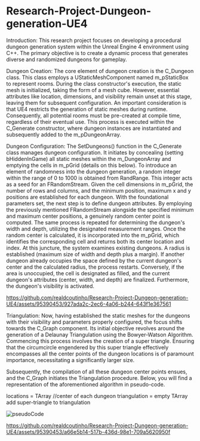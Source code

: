 # Research-Project-Dungeon-generation-UE4

Introduction:
This research project focuses on developing a procedural dungeon generation system within the Unreal Engine 4 environment using C++. The primary objective is to create a dynamic process that generates diverse and randomized dungeons for gameplay.

Dungeon Creation:
The core element of dungeon creation is the C_Dungeon class. This class employs a UStaticMeshComponent named m_pStaticBox to represent rooms. During the class constructor's execution, the static mesh is initialized, taking the form of a mesh cube. However, essential attributes like location, dimensions, and visibility remain unset at this stage, leaving them for subsequent configuration.
An important consideration is that UE4 restricts the generation of static meshes during runtime. Consequently, all potential rooms must be pre-created at compile time, regardless of their eventual use. This process is executed within the C_Generate constructor, where dungeon instances are instantiated and subsequently added to the m_pDungeonArray.

Dungeon Configuration:
The SetDungeons() function in the C_Generate class manages dungeon configuration. It initiates by concealing (setting bHiddenInGame) all static meshes within the m_DungeonArray and emptying the cells in m_pGrid (details on this below).
To introduce an element of randomness into the dungeon generation, a random integer within the range of 0 to 1000 is obtained from RandRange. This integer acts as a seed for an FRandomStream. Given the cell dimensions in m_pGrid, the number of rows and columns, and the minimum position, maximum x and y positions are established for each dungeon.
With the foundational parameters set, the next step is to define dungeon attributes. By employing the previously mentioned FRandomStream alongside the specified minimum and maximum center positions, a genuinely random center point is computed. The same process is repeated for determining the dungeon's width and depth, utilizing the designated measurement ranges.
Once the random center is calculated, it is incorporated into the m_pGrid, which identifies the corresponding cell and returns both its center location and index. At this juncture, the system examines existing dungeons. A radius is established (maximum size of width and depth plus a margin). If another dungeon already occupies the space defined by the current dungeon's center and the calculated radius, the process restarts. Conversely, if the area is unoccupied, the cell is designated as filled, and the current dungeon's attributes (center, width, and depth) are finalized. Furthermore, the dungeon's visibility is activated.



https://github.com/realdcoutinho/Research-Project-Dungeon-generation-UE4/assets/95390453/927ada2c-2ec6-4a06-b244-643f1e367561

Triangulation: 
Now, having established the static meshes for the dungeons with their visibility and parameters properly configured, the focus shifts towards the C_Graph component. Its initial objective revolves around the generation of a Delaunay Triangulation using the Bowyer-Watson Algorithm. Commencing this process involves the creation of a super triangle. Ensuring that the circumcircle engendered by this super triangle effectively encompasses all the center points of the dungeon locations is of paramount importance, necessitating a significantly larger size.

Subsequently, the compilation of all these dungeon center points ensues, and the C_Graph initiates the Triangulation procedure. Below, you will find a representation of the aforementioned algorithm in pseudo-code.

locations = TArray<FVector> //center of each dungeon
triangulation = empty TArray<FTriangles>
add super-triangle to triangulation 

![pseudoCode](https://github.com/realdcoutinho/Research-Project-Dungeon-generation-UE4/assets/95390453/4613edca-2d0d-4424-b9fe-dae556a82940)


https://github.com/realdcoutinho/Research-Project-Dungeon-generation-UE4/assets/95390453/a66e5b14-517b-436d-98e1-709a5620950f



